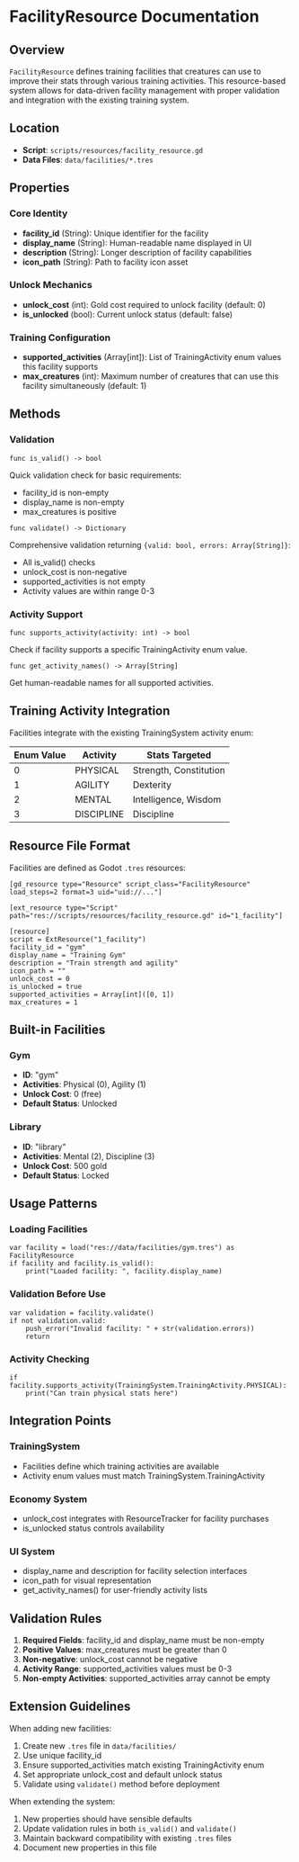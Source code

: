 # FacilityResource Documentation

## Overview

`FacilityResource` defines training facilities that creatures can use to improve their stats through various training activities. This resource-based system allows for data-driven facility management with proper validation and integration with the existing training system.

## Location
- **Script**: `scripts/resources/facility_resource.gd`
- **Data Files**: `data/facilities/*.tres`

## Properties

### Core Identity
- **facility_id** (String): Unique identifier for the facility
- **display_name** (String): Human-readable name displayed in UI
- **description** (String): Longer description of facility capabilities
- **icon_path** (String): Path to facility icon asset

### Unlock Mechanics
- **unlock_cost** (int): Gold cost required to unlock facility (default: 0)
- **is_unlocked** (bool): Current unlock status (default: false)

### Training Configuration
- **supported_activities** (Array[int]): List of TrainingActivity enum values this facility supports
- **max_creatures** (int): Maximum number of creatures that can use this facility simultaneously (default: 1)

## Methods

### Validation
```gdscript
func is_valid() -> bool
```
Quick validation check for basic requirements:
- facility_id is non-empty
- display_name is non-empty
- max_creatures is positive

```gdscript
func validate() -> Dictionary
```
Comprehensive validation returning `{valid: bool, errors: Array[String]}`:
- All is_valid() checks
- unlock_cost is non-negative
- supported_activities is not empty
- Activity values are within range 0-3

### Activity Support
```gdscript
func supports_activity(activity: int) -> bool
```
Check if facility supports a specific TrainingActivity enum value.

```gdscript
func get_activity_names() -> Array[String]
```
Get human-readable names for all supported activities.

## Training Activity Integration

Facilities integrate with the existing TrainingSystem activity enum:

| Enum Value | Activity | Stats Targeted |
|------------|----------|---------------|
| 0 | PHYSICAL | Strength, Constitution |
| 1 | AGILITY | Dexterity |
| 2 | MENTAL | Intelligence, Wisdom |
| 3 | DISCIPLINE | Discipline |

## Resource File Format

Facilities are defined as Godot `.tres` resources:

```tres
[gd_resource type="Resource" script_class="FacilityResource" load_steps=2 format=3 uid="uid://..."]

[ext_resource type="Script" path="res://scripts/resources/facility_resource.gd" id="1_facility"]

[resource]
script = ExtResource("1_facility")
facility_id = "gym"
display_name = "Training Gym"
description = "Train strength and agility"
icon_path = ""
unlock_cost = 0
is_unlocked = true
supported_activities = Array[int]([0, 1])
max_creatures = 1
```

## Built-in Facilities

### Gym
- **ID**: "gym"
- **Activities**: Physical (0), Agility (1)
- **Unlock Cost**: 0 (free)
- **Default Status**: Unlocked

### Library
- **ID**: "library"
- **Activities**: Mental (2), Discipline (3)
- **Unlock Cost**: 500 gold
- **Default Status**: Locked

## Usage Patterns

### Loading Facilities
```gdscript
var facility = load("res://data/facilities/gym.tres") as FacilityResource
if facility and facility.is_valid():
    print("Loaded facility: ", facility.display_name)
```

### Validation Before Use
```gdscript
var validation = facility.validate()
if not validation.valid:
    push_error("Invalid facility: " + str(validation.errors))
    return
```

### Activity Checking
```gdscript
if facility.supports_activity(TrainingSystem.TrainingActivity.PHYSICAL):
    print("Can train physical stats here")
```

## Integration Points

### TrainingSystem
- Facilities define which training activities are available
- Activity enum values must match TrainingSystem.TrainingActivity

### Economy System
- unlock_cost integrates with ResourceTracker for facility purchases
- is_unlocked status controls availability

### UI System
- display_name and description for facility selection interfaces
- icon_path for visual representation
- get_activity_names() for user-friendly activity lists

## Validation Rules

1. **Required Fields**: facility_id and display_name must be non-empty
2. **Positive Values**: max_creatures must be greater than 0
3. **Non-negative**: unlock_cost cannot be negative
4. **Activity Range**: supported_activities values must be 0-3
5. **Non-empty Activities**: supported_activities array cannot be empty

## Extension Guidelines

When adding new facilities:

1. Create new `.tres` file in `data/facilities/`
2. Use unique facility_id
3. Ensure supported_activities match existing TrainingActivity enum
4. Set appropriate unlock_cost and default unlock status
5. Validate using `validate()` method before deployment

When extending the system:

1. New properties should have sensible defaults
2. Update validation rules in both `is_valid()` and `validate()`
3. Maintain backward compatibility with existing `.tres` files
4. Document new properties in this file